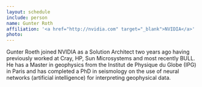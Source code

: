 ```yaml
---
layout: schedule
include: person
name: Gunter Roth
affiliation: '<a href="http://nvidia.com" target="_blank">NVIDIA</a>'
photo:
---
```


Gunter Roeth joined NVIDIA as a Solution Architect two years ago having
previously worked at Cray, HP, Sun Microsystems and most recently BULL. He has a
Master in geophysics from the Institut de Physique du Globe (IPG) in Paris and
has completed a PhD in seismology on the use of neural networks (artificial
intelligence) for interpreting geophysical data.
